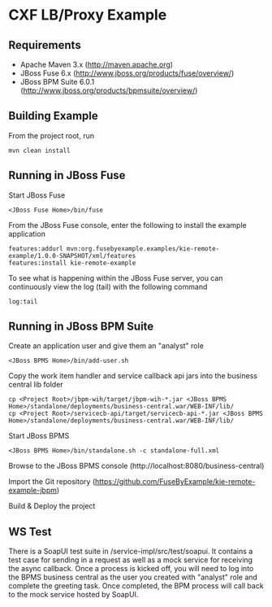 CXF LB/Proxy Example
==================

Requirements
------------

* Apache Maven 3.x (http://maven.apache.org)
* JBoss Fuse 6.x (http://www.jboss.org/products/fuse/overview/)
* JBoss BPM Suite 6.0.1 (http://www.jboss.org/products/bpmsuite/overview/)

Building Example
----------------

From the project root, run

    mvn clean install

Running in JBoss Fuse
---------------------

Start JBoss Fuse

    <JBoss Fuse Home>/bin/fuse

From the JBoss Fuse console, enter the following to install the example application

    features:addurl mvn:org.fusebyexample.examples/kie-remote-example/1.0.0-SNAPSHOT/xml/features
    features:install kie-remote-example

To see what is happening within the JBoss Fuse server, you can continuously view the
log (tail) with the following command

    log:tail

Running in JBoss BPM Suite
---------------------

Create an application user and give them an "analyst" role

    <JBoss BPMS Home>/bin/add-user.sh

Copy the work item handler and service callback api jars into the business central lib folder

    cp <Project Root>/jbpm-wih/target/jbpm-wih-*.jar <JBoss BPMS Home>/standalone/deployments/business-central.war/WEB-INF/lib/
    cp <Project Root>/servicecb-api/target/servicecb-api-*.jar <JBoss BPMS Home>/standalone/deployments/business-central.war/WEB-INF/lib/

Start JBoss BPMS

    <JBoss BPMS Home>/bin/standalone.sh -c standalone-full.xml

Browse to the JBoss BPMS console (http://localhost:8080/business-central)

Import the Git repository (https://github.com/FuseByExample/kie-remote-example-jbpm)

Build & Deploy the project

WS Test
-------------------

There is a SoapUI test suite in <Project Root>/service-impl/src/test/soapui. It contains a test case for sending in a request as well as a mock service for receiving the async callback. Once a process is kicked off, you will need to log into the BPMS business central as the user you created with "analyst" role and complete the greeting task. Once completed, the BPM process will call back to the mock service hosted by SoapUI.
